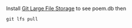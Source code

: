 Install [Git Large File Storage](https://git-lfs.github.com/) to see poem.db then
```
git lfs pull
```